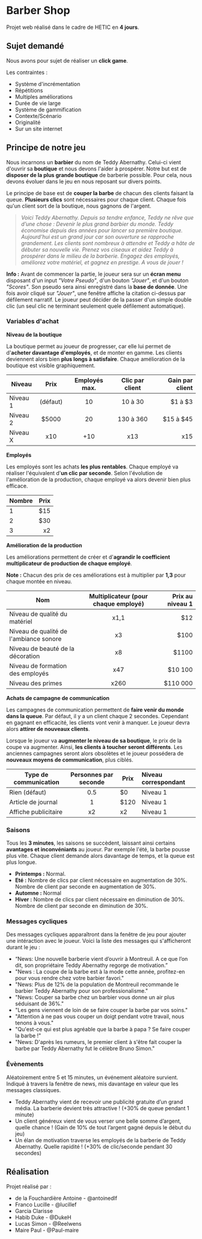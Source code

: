 # Barber Shop
Projet web réalisé dans le cadre de HETIC en **4 jours**.

## Sujet demandé
Nous avons pour sujet de réaliser un **click game**.

Les contraintes :
* Système d'incrémentation
* Répétitions
* Multiples améliorations
* Durée de vie large
* Système de gammification
* Contexte/Scénario
* Originalité
* Sur un site internet

## Principe de notre jeu
Nous incarnons un **barbier** du nom de Teddy Abernathy. Celui-ci vient d'ouvrir sa **boutique** et nous devons l'aider à prospérer.
Notre but est de **disposer de la plus grande boutique** de barberie possible. Pour cela, nous devons évoluer dans le jeu en nous reposant sur divers points.

Le principe de base est de **couper la barbe** de chacun des clients faisant la queue.
**Plusieurs clics** sont nécessaires pour chaque client. Chaque fois qu'un client sort de la boutique, nous gagnons de l'argent.

> *Voici Teddy Abernathy. Depuis sa tendre enfance, Teddy ne rêve que d’une chose : Devenir le plus grand barbier du monde.
> Teddy économise depuis des années pour lancer sa première boutique. Aujourd’hui est un grand jour car son ouverture se rapproche grandement. Les clients sont nombreux à attendre et Teddy a hâte de débuter sa nouvelle vie.
> Prenez vos ciseaux et aidez Teddy à prospérer dans le milieu de la barberie. Engagez des employés, améliorez votre matériel, et gagnez en prestige. A vous de jouer !*

**Info :** Avant de commencer la partie, le joueur sera sur un **écran menu** disposant d'un input _"Votre Pseudo"_, d'un bouton _"Jouer"_, et d'un bouton _"Scores"_. Son pseudo sera ainsi enregistré dans la **base de donnée**. Une fois avoir cliqué sur _"Jouer"_, une fenêtre affiche la citation ci-dessus par défilement narratif. Le joueur peut décider de la passer d'un simple double clic (un seul clic ne terminant seulement quele défilement automatique).

### Variables d'achat
**Niveau de la boutique**

La boutique permet au joueur de progresser, car elle lui permet de d'**acheter davantage d'employés**, et de monter en gamme. Les clients deviennent alors bien **plus longs à satisfaire**. Chaque amélioration de la boutique est visible graphiquement.

| Niveau        | Prix          | Employés max.  | Clic par client | Gain par client |
| ------------- |:-------------:|:--------------:|:---------------:| ---------------:|
| Niveau 1      | (défaut)      | 10             | 10 à 30         | $1 à $3         |
| Niveau 2      | $5000         | 20             | 130 à 360       | $15 à $45       |
| Niveau X      | x10           | +10            | x13             | x15             |

**Employés**

Les employés sont les achats **les plus rentables**. Chaque employé va réaliser l'équivalent d'**un clic par seconde**. Selon l'évolution de l'amélioration de la production, chaque employé va alors devenir bien plus efficace.

| Nombre | Prix |
| ------ | ----:|
| 1      | $15  |
| 2      | $30  |
| 3      | x2   |

**Amélioration de la production**

Les améliorations permettent de créer et d'**agrandir le coefficient multiplicateur de production de chaque employé**.

**Note :** Chacun des prix de ces améliorations est à multiplier par **1,3** pour chaque montée en niveau.

| Nom                                    | Multiplicateur (pour chaque employé) | Prix au niveau 1 |
| -------------------------------------- |:------------------------------------:| ----------------:|
| Niveau de qualité du matériel          | x1,1                                 | $12              |
| Niveau de qualité de l'ambiance sonore | x3                                   | $100             |
| Niveau de beauté de la décoration      | x8                                   | $1100            |
| Niveau de formation des employés       | x47                                  | $10 100          |
| Niveau des primes                      | x260                                 | $110 000         |

**Achats de campagne de communication**

Les campagnes de communication permettent de **faire venir du monde dans la queue**. Par défaut, il y a un client chaque 2 secondes. Cependant en gagnant en efficacité, les clients vont venir à manquer. Le joueur devra alors **attirer de nouveaux clients**.

Lorsque le joueur va **augmenter le niveau de sa boutique**, le prix de la coupe va augmenter. Ainsi, **les clients à toucher seront différents**. Les anciennes campagnes seront alors obsolètes et le joueur possédera de **nouveaux moyens de communication**, plus ciblés.

| Type de communication   | Personnes par seconde | Prix                     | Niveau correspondant |
| ----------------------- |:---------------------:| ------------------------ |:-------------------- |
| Rien (défaut)           | 0.5                   | $0                       | Niveau 1             |
| Article de journal      | 1                     | $120                     | Niveau 1             |
| Affiche publicitaire    | x2                    | x2                       | Niveau 1             |

### Saisons

Tous les **3 minutes**, les saisons se succèdent, laissant ainsi certains **avantages et inconvéniants** au joueur. Par exemple l'été, la barbe pousse plus vite. Chaque client demande alors davantage de temps, et la queue est plus longue.

* **Printemps :** Normal.
* **Eté :** Nombre de clics par client nécessaire en augmentation de 30%. Nombre de client par seconde en augmentation de 30%.
* **Automne :** Normal
* **Hiver :** Nombre de clics par client nécessaire en diminution de 30%. Nombre de client par seconde en diminution de 30%.

### Messages cycliques

Des messages cycliques apparaîtront dans la fenêtre de jeu pour ajouter une intéraction avec le joueur. Voici la liste des messages qui s'afficheront durant le jeu :

* “News: Une nouvelle barberie vient d’ouvrir à Montreuil. A ce que l’on dit, son propriétaire Teddy Abernathy regorge de motivation.”
* "News : La coupe de la barbe est à la mode cette année, profitez-en pour vous rendre chez votre barbier favori."
* "News: Plus de 12% de la population de Montreuil recommande le barbier Teddy Abernathy pour son professionalisme."
* "News: Couper sa barbe chez un barbier vous donne un air plus séduisant de 36%."
* "Les gens viennent de loin de se faire couper la barbe par vos soins."
* "Attention à ne pas vous couper un doigt pendant votre travail, nous tenons à vous."
* "Qu'est-ce qui est plus agréable que la barbe à papa ? Se faire couper la barbe !"
* "News: D'après les rumeurs, le premier client à s'être fait couper la barbe par Teddy Abernathy fut le célèbre Bruno Simon."


### Évènements

Aléatoirement entre 5 et 15 minutes, un événement aléatoire survient. Indiqué à travers la fenêtre de news, mis davantage en valeur que les messages classiques.

* Teddy Abernathy vient de recevoir une publicité gratuite d’un grand média. La barberie devient très attractive ! (+30% de queue pendant 1 minute)
* Un client généreux vient de vous verser une belle somme d’argent, quelle chance ! (Gain de 10% de tout l’argent gagné depuis le début du jeu)
* Un élan de motivation traverse les employés de la barberie de Teddy Abernathy. Quelle rapidité ! (+30% de clic/seconde pendant 30 secondes)

## Réalisation
Projet réalisé par :
* de la Fouchardière Antoine - @antoinedlf
* Franco Lucille - @lucillef
* Garcia Clarisse
* Habib Duke - @DukeH
* Lucas Simon - @Reelwens
* Maire Paul - @Paul-maire
